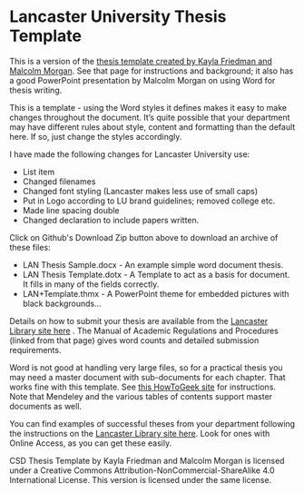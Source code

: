 # Lancaster University Thesis Template

This is a version of the [thesis template created by Kayla Friedman and Malcolm Morgan](https://neuraldischarge.wordpress.com/2013/11/05/the-only-phdmasters-thesis-template-for-word-you-will-ever-need/). See that page for instructions and background; it also has a good PowerPoint presentation by Malcolm Morgan on using Word for thesis writing.

This is a template - using the Word styles it defines makes it easy to make changes throughout the document. It’s quite possible that your department may have different rules about style, content and formatting than the default here. If so, just change the styles accordingly.

I have made the following changes for Lancaster University use:

 - List item
 - Changed filenames
 - Changed font styling (Lancaster makes less use of small caps)
 - Put in Logo according to LU brand guidelines; removed college etc.
 - Made line spacing double
 - Changed declaration to include papers written.

Click on Github's Download Zip button above to download an archive of these files:

* LAN Thesis Sample.docx - An example simple word document thesis.
* LAN Thesis Template.dotx - A Template to act as a basis for document. It fills in many of the fields correctly.
* LAN+Template.thmx - A PowerPoint theme for embedded pictures with black backgrounds... 

Details on how to submit your thesis are available from the [Lancaster Library site here](http://www.lancaster.ac.uk/library/information-for/researchers/disseminating-research/submitting-your-thesis/) .  The Manual of Academic Regulations and Procedures (linked from that page) gives word counts and detailed submission requirements.

Word is not good at handling very large files, so for a practical thesis you may need a master document with sub-documents for each chapter. That works fine with this template. See [this HowToGeek site](http://www.howtogeek.com/73960/create-a-master-document-in-word-2010-from-multiple-documents/) for instructions. Note that Mendeley and the various tables of contents support master documents as well.

You can find examples of successful theses from your department following the instructions on the [Lancaster Library site here](http://www.lancaster.ac.uk/library/resources/theses-and-dissertations/). Look for ones with Online Access, as you can get these easily.

CSD Thesis Template by Kayla Friedman and Malcolm Morgan is licensed under a Creative Commons Attribution-NonCommercial-ShareAlike 4.0 International License. This version is licensed under the same license.

